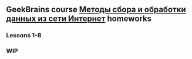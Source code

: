 ## GeekBrains course [Методы сбора и обработки данных из сети Интернет](https://gb.ru/courses/498) homeworks

### Lessons 1-8

### WIP
